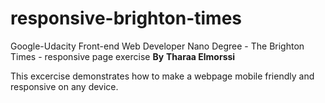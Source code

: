 # responsive-brighton-times
Google-Udacity Front-end Web Developer Nano Degree - The Brighton Times - responsive page exercise 
**By** __Tharaa Elmorssi__

This excercise demonstrates how to make a webpage mobile friendly and responsive on any device.
